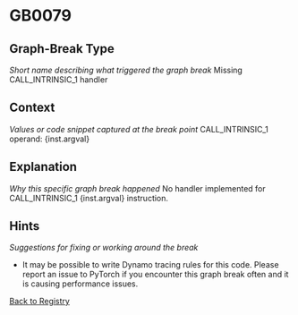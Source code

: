 # GB0079

## Graph-Break Type
*Short name describing what triggered the graph break*
Missing CALL_INTRINSIC_1 handler

## Context
*Values or code snippet captured at the break point*
CALL_INTRINSIC_1 operand: {inst.argval}

## Explanation
*Why this specific graph break happened*
No handler implemented for CALL_INTRINSIC_1 {inst.argval} instruction.

## Hints
*Suggestions for fixing or working around the break*
- It may be possible to write Dynamo tracing rules for this code. Please report an issue to PyTorch if you encounter this graph break often and it is causing performance issues.



[Back to Registry](../index.md)
